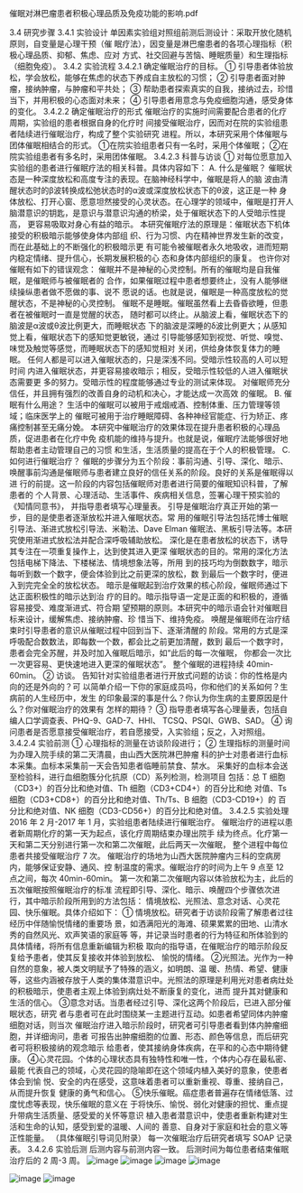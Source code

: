 催眠对淋巴瘤患者积极心理品质及免疫功能的影响.pdf

3.4 研究步骤
3.4.1 实验设计
单因素实验组对照组前测后测设计：采取开放化随机原则，自变量是心理干预（催
眠疗法），因变量是淋巴瘤患者的各项心理指标（积极心理品质、抑郁、焦虑、应对
方式、社交回避与苦恼、睡眠质量）和生理指标（细胞免疫）。
3.4.2 实验流程
3.4.2.1 确定催眠治疗的目标。
① 引导患者体验放松，学会放松，能够在焦虑的状态下养成自主放松的习惯；
② 引导患者面对肿瘤，接纳肿瘤，与肿瘤和平共处；
③ 帮助患者探索真实的自我，接纳过去，珍惜当下，并用积极的心态面对未来；
④ 引导患者用意念与免疫细胞沟通，感受身体的变化。
3.4.2.2 确定催眠治疗的形式
催眠治疗的实施时间需要配合患者的化疗周期，实验组的患者根据自身的化疗时
间接受催眠治疗，因而对在院的实验组患者陆续进行催眠治疗，构成了整个实验研究
进程。所以，本研究采用个体催眠与团体催眠相结合的形式。
①在院实验组患者只有一名时，采用个体催眠；
②在院实验组患者有多名时，采用团体催眠。
3.4.2.3 科普与访谈
① 对每位愿意加入实验组的患者进行催眠疗法的相关科普。具体内容如下：
A. 什么是催眠？
催眠状态是一种深度放松和高度专注的表现。在脑神经科学中，催眠是将人的脑
波由清醒状态时的β波转换成松弛状态时的α波或深度放松状态下的θ波，这正是一种
身体放松、打开心窗、愿意坦然接受的心灵状态。在心理学的领域中，催眠是打开人
脑潜意识的钥匙，是意识与潜意识沟通的桥梁，处于催眠状态下的人受暗示性提高，
更容易吸取对身心有益的暗示。
本研究催眠疗法的原理是：催眠状态下机体接受的积极暗示能够使身体内部组
织、行为习惯、内在精神世界发生新的改变，而在此基础上的不断强化的积极暗示更
有可能令被催眠者永久地吸收，进而短期内稳定情绪、提升信心，长期发展积极的心
态和身体内部组织的康复。
也许你对催眠有如下的错误观念：
催眠并不是神秘的心灵控制。所有的催眠均是自我催眠，是催眠师与被催眠者的
合作，如果催眠过程中患者想要终止，没有人能够继续操纵患者做不愿做的事、说不
愿说的话。也就是说，催眠是一种高度放松的觉醒状态，不是神秘的心灵控制。
催眠不是睡眠。催眠虽然看上去昏昏欲睡，但患者在被催眠时一直是觉醒的状态，
随时都可以终止。从脑波上看，催眠状态下的脑波是α波或θ波比例更大，而睡眠状态
下的脑波是深睡的δ波比例更大；从感知觉上看，催眠状态下的感知觉更敏锐，通过
引导能够感知到视觉、听觉、嗅觉、味觉及触觉等感觉，而睡眠状态下的感知觉相对
关闭，供给身体恢复体力的睡眠。
任何人都是可以进入催眠状态的，只是深浅不同。受暗示性较高的人可以短时间
内进入催眠状态，并更容易接收暗示；相反，受暗示性较低的人进入催眠状态需要更
多的努力。受暗示性的程度能够通过专业的测试来体现。
对催眠师充分信任，并且拥有强烈的改善自身的动机和决心，才能达成一次高效
的催眠。
B. 催眠有什么用途？
生活中的催眠可以被用于戒烟戒酒、控制体重、压力管理等领域；临床医学上的
催眠可被用于治疗睡眠障碍、各种神经官能症、行为矫正、疼痛控制甚至无痛分娩。
本研究中催眠治疗的效果体现在提升患者积极的心理品质，促进患者在化疗中免
疫机能的维持与提升。也就是说，催眠疗法能够很好地帮助患者主动管理自己的习惯
和生活，生活质量的提高在于个人的积极管理。
C. 如何进行催眠治疗？
催眠的步骤分为五个阶段：事前沟通、引导、深化、暗示、唤醒事前沟通是催眠师与患者建立良好的信任关系的阶段。良好的关系是催眠得以进
行的前提。这一阶段的内容包括催眠师对患者进行简要的催眠知识科普，了解患者的
个人背景、心理活动、生活事件、疾病相关信息，签署心理干预实验的《知情同意书》，
并指导患者填写心理量表。
引导是催眠治疗真正开始的第一步，目的是使患者逐渐放松并进入催眠状态。常
用的催眠引导法包括花博士催眠引导法、渐进式放松引导法、米勒法、Dave Elman
催眠法、黑板引导法等。本研究使用渐进式放松法并配合深呼吸辅助放松。
深化是在患者放松的状态下，诱导其专注在一项重复操作上，达到使其进入更深
催眠状态的目的。常用的深化方法包括电梯下降法、下楼梯法、情境想象法等，所用
到的技巧均为倒数数字，暗示每听到数一个数字，便会体验到比之前更深的放松，数
到最后一个数字时，便进入到完完全全的放松状态。
暗示是催眠起到治疗效果的核心阶段，催眠师通过下达正面积极性的暗示达到治
疗的目的。暗示指导语一定是正面的和积极的，遵循容易接受、难度渐进式、符合期
望预期的原则。本研究中的暗示语会针对催眠目标来设计，缓解焦虑、接纳肿瘤、珍
惜当下、维持免疫。
唤醒是催眠师在治疗结束时引导患者的意识从催眠过程中回到当下、逐渐清醒的
阶段。常用的方式是深呼吸配合数数法，即每数一个数，都会比之前更加清醒，数到
最后一个数字时，患者会完全苏醒，并及时加入催眠后暗示，如“此后的每一次催眠，
你都会一次比一次更容易、更快速地进入更深的催眠状态”。
整个催眠的进程持续 40min-60min。
② 访谈。
告知针对实验组患者进行开放式问题的访谈：你的性格是内向的还是外向的？可
以简单介绍一下你的家庭成员吗，你和他们的关系如何？生病前的人生经历中，发生
的印象最深的事是什么？你认为你生病的主要原因是什么？你对催眠治疗的效果有
怎样的期待？
③ 指导患者填写各心理量表，包括自编人口学调查表、PHQ-9、GAD-7、HHI、
TCSQ、PSQI、GWB、SAD。
④ 询问患者是否愿意接受催眠治疗，若自愿接受，入实验组；反之，入对照组。
3.4.2.4 实验前测
① 心理指标的测量在访谈阶段进行；
② 生理指标的测量时间为办理入院手续的第二天清晨，由山西大医院淋巴肿瘤
科的护士对患者进行血标本采集。血标本采集前一天会告知患者临睡前禁食、禁水。
采集好的血标本会送至检验科，进行血细胞簇分化抗原（CD）系列检测，检测项目
包括：总 T 细胞（CD3+）的百分比和绝对值、Th 细胞（CD3+CD4+）的百分比和绝
对值、Ts 细胞（CD3+CD8+）的百分比和绝对值、Th/Ts、B 细胞（CD3-CD19+）的
百分比和绝对值、NK 细胞（CD3-CD56+）的百分比和绝对值。
3.4.2.5 实验处理
2016 年 2 月-2017 年 1 月，实验组患者陆续进行催眠治疗。
催眠治疗的进程以患者新周期化疗的第一天为起点，该化疗周期结束办理出院手
续为终点。化疗第一天和第二天分别进行第一次和第二次催眠，此后两天一次催眠，
整个进程中每位患者共接受催眠治疗 7 次。
催眠治疗的场地为山西大医院肿瘤内三科的空病房内，能够保证安静、通风、控
制温度的需求。催眠治疗的时间为上午 9 点至 12 点之间，每次 40min-60min。
第一次和第二次催眠内容以体验放松为主，此后的五次催眠按照催眠治疗的标准
流程即引导、深化、暗示、唤醒四个步骤依次进行，其中暗示阶段所用到的方法包括：
情境放松、光照法、意念对话、心灵花园、快乐催眠。具体介绍如下：
① 情境放松。研究者于访谈阶段需了解患者过往经历中伴随愉悦情绪的重要场
景，如洒满阳光的海滩、硕果累累的田地、山清水秀的自然风光、欢声笑语的家庭等
等，并记录当时患者的行为特征和所体验到的具体情绪，将所有信息重新编辑为积极
取向的指导语，在催眠治疗的暗示阶段反复给予患者，使其反复接收并体验到放松、
愉悦的情绪。
②光照法。光作为一种自然的意象，被人类文明赋予了特殊的涵义，如明朗、温
暖、热情、希望、健康等，这些内涵被存放于人类的集体潜意识中。光照法的原理是利用光对患者病灶处的积极暗示，使患者主观上体验到病灶处不断康复的变化，进而
提升其对健康和生活的信心。
③意念对话。当患者经过引导、深化这两个阶段后，已进入部分催眠状态，研究
者与患者可在此时围绕某一主题进行互动。如患者希望同体内肿瘤细胞对话，则当次
催眠治疗进入暗示阶段时，研究者可引导患者看到体内肿瘤细胞，并详细询问，患者
可报告出肿瘤细胞的位置、形态、颜色等信息，而后研究者可将积极接纳的观念暗示
给患者，使其接纳身体疾病，在平和的心态中期待健康。
④心灵花园。个体的心理状态具有独特性和唯一性，个体内心存在最私密、最能
代表自己的领域，心灵花园的隐喻即在这个领域内植入美好的意象，使患者体会到愉
悦、安全的内在感受，这意味着患者可以重新重视、尊重、接纳自己，从而提升恢复
健康的勇气和信心。
⑤快乐催眠。癌症患者普遍存在情绪低落、过度忧虑等表现，快乐催眠的意义在
于将快乐、愉悦、弱化对健康的担忧、重点提升带病生活质量、感受爱的关怀等意识
植入患者潜意识中，使患者重新构建对生活和生命的认知，感受到爱的温暖、人间的
善意、自身对于家庭和社会的意义等正性能量。
（具体催眠引导词见附录）
每一次催眠治疗后研究者填写 SOAP 记录表。
3.4.2.6 实验后测
后测内容与前测内容一致。
后测时间为每位患者结束催眠治疗后的 2 周-3 周。
![image](https://github.com/user-attachments/assets/9145ecae-82a9-46d5-b21b-6fd94a9599de)
![image](https://github.com/user-attachments/assets/c8b7a175-8736-481e-828b-a24a8d95fe6d)
![image](https://github.com/user-attachments/assets/9df7ef57-673e-4a1e-a77a-c59ed9524526)
![image](https://github.com/user-attachments/assets/dfc0f51d-531c-4937-bf41-a711dad9f346)

![image](https://github.com/user-attachments/assets/f10d15bb-9bee-461b-b655-100cabd54e1d)
![image](https://github.com/user-attachments/assets/90996239-9bf2-4d38-b019-428673d87c5d)

